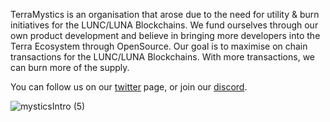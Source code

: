 TerraMystics is an organisation that arose due to the need for utility & burn initiatives for the LUNC/LUNA Blockchains. We fund ourselves through our own product development and believe in bringing more developers into the Terra Ecosystem through OpenSource. Our goal is to maximise on chain transactions for the LUNC/LUNA Blockchains. With more transactions, we can burn more of the supply.

You can follow us on our [twitter](https://twitter.com/realArchitectDG) page, or join our [discord](https://discord.gg/bUgVUmrY).

![mysticsIntro (5)](https://user-images.githubusercontent.com/20945125/214185814-f059e099-295f-4e7d-9194-90e93df45921.gif)
